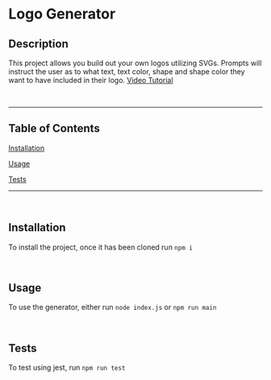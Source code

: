 # Logo Generator

## Description

This project allows you build out your own logos utilizing SVGs. Prompts will instruct the user as to what text, text color, shape and shape color they want to have included in their logo.
[Video Tutorial]()


<br>

<hr>

## Table of Contents

[Installation](#Installation)

[Usage](#Usage)

[Tests](#Tests)

<hr>

<br>

## Installation

To install the project, once it has been cloned run `npm i`

<br>

## Usage

To use the generator, either run `node index.js` or `npm run main`

<br>

## Tests

To test using jest, run `npm run test`
